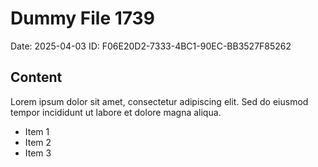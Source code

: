 # Dummy File 1739

Date: 2025-04-03
ID: F06E20D2-7333-4BC1-90EC-BB3527F85262

## Content

Lorem ipsum dolor sit amet, consectetur adipiscing elit.
Sed do eiusmod tempor incididunt ut labore et dolore magna aliqua.

* Item 1
* Item 2
* Item 3

